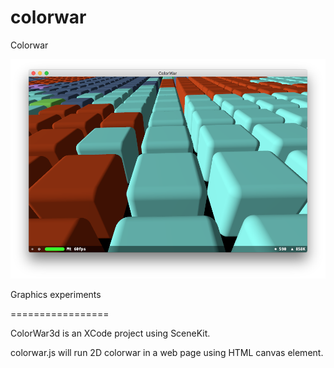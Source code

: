 # colorwar
Colorwar 

![Screen Shot](https://github.com/dreadsword/colorwar/blob/master/Screen%20Shot%202018-01-25%20at%208.43.34%20PM.png)

Graphics experiments

=================

ColorWar3d is an XCode project using SceneKit.

colorwar.js will run 2D colorwar in a web page using HTML canvas element.

